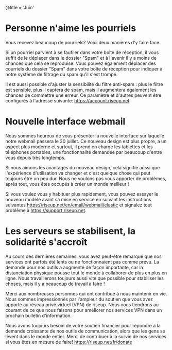 @title = 'Juin'

# Personne n'aime les pourriels

Vous recevez beaucoup de pourriels? Voici deux manières d'y faire face.

Si un pourriel parvient à se faufiler dans votre boîte de réception, il vous 
suffit de le déplacer dans le dossier "Spam" et à l'avenir il y a moins de 
chances que cela se reproduise. Vous pouvez également déplacer des courriels 
du dossier "Spam" dans votre boîte de réception pour indiquer à notre système 
de filtrage du spam qu'il s'est trompé.

Il est aussi possible d'ajuster la sensibilité du filtre anti-spam : plus le 
filtre est sensible, plus il captera de spam, mais il augmentera également 
les chances de commettre une erreur. Ce paramètre et d'autres peuvent être 
configurés à l'adresse suivante: https://account.riseup.net

# Nouvelle interface webmail

Nous sommes heureux de vous présenter la nouvelle interface sur laquelle 
notre webmail passera le 30 juillet. Ce nouveau design est plus propre, a un 
aspect plus moderne et surtout, il prend en charge les tablettes et les 
téléphones portables, une fonctionnalité demandée par beaucoup d'entre vous 
depuis très longtemps.

Si nous aimons les avantages du nouveau design, cela signifie aussi que 
l'expérience d'utilisation va changer et c'est quelque chose qui peut 
toujours être un peu dur. Nous ne voulons pas vous apporter de problèmes, 
après tout, vous êtes occupés à créer un monde meilleur !

Si vous voulez vous y habituer plus rapidement, vous pouvez essayer le 
nouveau modèle avant sa mise en service en suivant les instructions suivantes
https://riseup.net/en/email/webmail/elastic et signalez tout problème à
https://support.riseup.net.

# Les serveurs se stabilisent, la solidarité s'accroît

Au cours des dernières semaines, vous avez peut-être remarqué que nos 
services ont parfois été lents ou ne fonctionnaient pas comme prévu. La 
demande pour nos outils a augmenté de façon importante, car la distanciation 
physique pousse tout le monde à collaborer de plus en plus en ligne. Nous 
travaillerons toujours aussi vite que possible pour stabiliser les choses, 
mais il y a beaucoup de travail à faire !

Merci aux nombreuses personnes qui ont contribué à nous maintenir en vie. 
Nous sommes impressionnés par l'ampleur du soutien que vous avez apporté au 
réseau privé virtuel (VPN) de riseup. Nous vous tiendrons au courant de ce 
que nous faisons pour améliorer nos services VPN dans un prochain bulletin 
d'information.

Nous avons toujours besoin de votre soutien financier pour répondre à la 
demande croissante de nos outils de communication, alors que les gens se 
lèvent dans le monde entier. Merci de contribuer à la survie de nos services 
si vous êtes en mesure de faire! https://riseup.net/fr/donate

